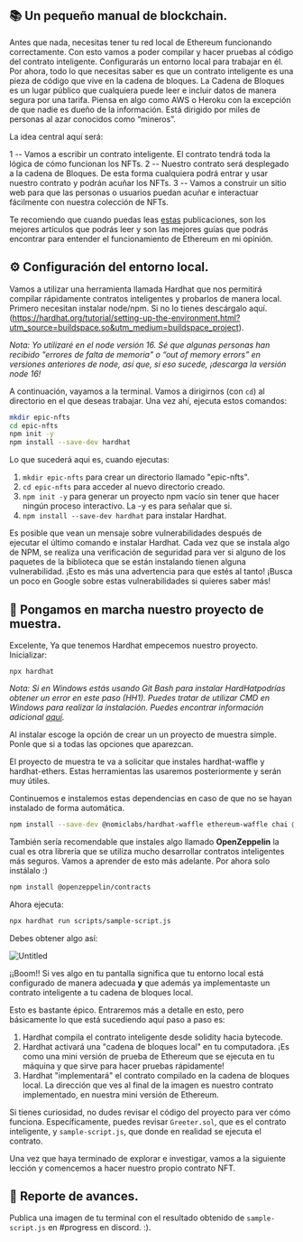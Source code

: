 ## 📚 Un pequeño manual de blockchain.

Antes que nada, necesitas tener tu red local de Ethereum funcionando correctamente. Con esto vamos a poder compilar y hacer pruebas al código del contrato inteligente. Configurarás un entorno local para trabajar en él.
Por ahora, todo lo que necesitas saber es que un contrato inteligente es una pieza de código que vive en la cadena de bloques. La Cadena de Bloques es un lugar público que cualquiera puede leer e incluir datos de manera segura por una tarifa. Piensa en algo como AWS o Heroku con la excepción de que nadie es dueño de la información. Está dirigido por miles de personas al azar conocidos como “mineros”.

La idea central aquí será:

1 --	Vamos a escribir un contrato inteligente. El contrato tendrá toda la lógica de cómo funcionan los NFTs.
2 --	Nuestro contrato será desplegado a la cadena de Bloques. De esta forma cualquiera podrá entrar y usar nuestro contrato y podrán acuñar los NFTs.
3 --	Vamos a construir un sitio web para que las personas o usuarios puedan acuñar e interactuar fácilmente con nuestra colección de NFTs.

Te recomiendo que cuando puedas leas [estas](https://ethereum.org/en/developers/docs/intro-to-ethereum/) publicaciones, son los mejores artículos que podrás leer y son las mejores guías que podrás encontrar para entender el funcionamiento de Ethereum en mi opinión.

## ⚙️ Configuración del entorno local.

Vamos a utilizar una herramienta llamada Hardhat que nos permitirá compilar rápidamente contratos inteligentes y probarlos de manera local. Primero necesitan instalar node/npm. Si no lo tienes descárgalo aquí. (https://hardhat.org/tutorial/setting-up-the-environment.html?utm_source=buildspace.so&utm_medium=buildspace_project).

*Nota: Yo utilizaré en el node versión 16. Sé que algunas personas han recibido "errores de falta de memoria" o “out of memory errors” en versiones anteriores de node, así que, si eso sucede, ¡descarga la versión node 16!*

A continuación, vayamos a la terminal. Vamos a dirigirnos (con `cd`) al directorio en el que deseas trabajar. Una vez ahí, ejecuta estos comandos:

```bash
mkdir epic-nfts
cd epic-nfts
npm init -y
npm install --save-dev hardhat
```
Lo que sucederá aqui es, cuando ejecutas:
1. `mkdir epic-nfts` para crear un directorio llamado "epic-nfts".
2. `cd epic-nfts` para acceder al nuevo directorio creado.
3. `npm init -y` para generar un proyecto npm vacío sin tener que hacer ningún proceso interactivo. La -y es para señalar que si.
4. `npm install --save-dev hardhat` para instalar Hardhat.

Es posible que vean un mensaje sobre vulnerabilidades después de ejecutar el último comando e instalar Hardhat. Cada vez que se instala algo de NPM, se realiza una verificación de seguridad para ver si alguno de los paquetes de la biblioteca que se están instalando tienen alguna vulnerabilidad. ¡Esto es más una advertencia para que estés al tanto! ¡Busca un poco en Google sobre estas vulnerabilidades si quieres saber más!

## 🔨 Pongamos en marcha nuestro proyecto de muestra.

Excelente, Ya que tenemos Hardhat empecemos nuestro proyecto.
Inicializar:

```
npx hardhat
```
*Nota: Si en Windows estás usando Git Bash para instalar HardHatpodrías obtener un error en este paso (HH1). Puedes tratar de utilizar CMD en Windows para realizar la instalación. Puedes encontrar información adicional [aquí](https://github.com/nomiclabs/hardhat/issues/1400#issuecomment-824097242).*

Al instalar escoge la opción de crear un un proyecto de muestra simple. Ponle que si a todas las opciones que aparezcan.

El proyecto de muestra te va a solicitar que instales hardhat-waffle y hardhat-ethers. Estas herramientas las usaremos posteriormente y serán muy útiles.

Continuemos e instalemos estas dependencias en caso de que no se hayan instalado de forma automática.

```bash
npm install --save-dev @nomiclabs/hardhat-waffle ethereum-waffle chai @nomiclabs/hardhat-ethers ethers
```
También sería recomendable que instales algo llamado **OpenZeppelin** la cual es otra librería que se utiliza mucho desarrollar contratos inteligentes más seguros. Vamos a aprender de esto más adelante. Por ahora solo instálalo :)

```bash
npm install @openzeppelin/contracts
```
Ahora ejecuta:
```bash
npx hardhat run scripts/sample-script.js
```
Debes obtener algo así:

![Untitled](https://i.imgur.com/LIYT9tf.png)

¡¡Boom!! Si ves algo en tu pantalla significa que tu entorno local está configurado de manera adecuada **y** que además ya implementaste un contrato inteligente a tu cadena de bloques local.

Esto es bastante épico. Entraremos más a detalle en esto, pero básicamente lo que está sucediendo aquí paso a paso es:

1.	Hardhat compila el contrato inteligente desde solidity hacia bytecode.
2.	Hardhat activará una "cadena de bloques local" en tu computadora. ¡Es como una mini versión de prueba de Ethereum que se ejecuta en tu máquina y que sirve para hacer pruebas rápidamente!
3.	Hardhat "implementará" el contrato compilado en la cadena de bloques local. La dirección que ves al final de la imagen es nuestro contrato implementado, en nuestra mini versión de Ethereum.

Si tienes curiosidad, no dudes revisar el código del proyecto para ver cómo funciona. Específicamente, puedes revisar `Greeter.sol`, que es el contrato inteligente, y `sample-script.js`, que donde en realidad se ejecuta el contrato.

Una vez que haya terminado de explorar e investigar, vamos a la siguiente lección y comencemos a hacer nuestro propio contrato NFT.

## 🚨 Reporte de avances.

Publica una imagen de tu terminal con el resultado obtenido de `sample-script.js` en #progress en discord. :).



















